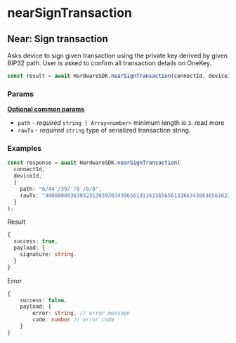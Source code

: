 # nearSignTransaction

## Near: Sign transaction

Asks device to sign given transaction using the private key derived by given BIP32 path. User is asked to confirm all transaction details on OneKey.

```typescript
const result = await HardwareSDK.nearSignTransaction(connectId, deviceId, params);
```

### Params

[**Optional common params**](../common-params.md)

* `path` - _required_ `string | Array<number>` minimum length is `3`. read more
* `rawTx` - _required_ `string` type of serialized transaction string.

### Examples

```typescript
const response = await HardwareSDK.nearSignTransaction(
  connectId,
  deviceId,
  {
    path: "m/44'/397'/0'/0/0",
    rawTx: "400000003630323130393034396561313633656561326634386365616238303634363932373538323730323938333863666163303865633463363330303431353639613600602109049ea163eea2f48ceab806469275827029838cfac08ec4c630041569a644255eea2d4200004000000034376464643364346536393632343535386266313135643438313763336566303861386264393864313832666466666637373465353065643937626637626437d2a5c8e15cadc0476f5f07a02b2a3b9c1699847996b1bc55142b881a3ff1accd010000000301000000000000000000000000000000"
  }
);
```

Result

```typescript
{
  success: true,
  payload: {
    signature: string.
  }
}
```

Error

```typescript
{
    success: false,
    payload: {
        error: string, // error message
        code: number // error code
    }
}
```
